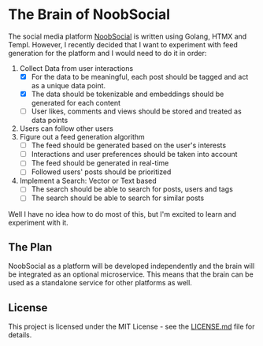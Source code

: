 # The Brain of NoobSocial

The social media platform [NoobSocial](https://github.com/newtoallofthis123/NoobSocial) is written using Golang, HTMX and Templ.
However, I recently decided that I want to experiment with feed generation for the platform and I would need to do it in order:

1. Collect Data from user interactions
    -[x] For the data to be meaningful, each post should be tagged and act as a unique data point.
    -[x] The data should be tokenizable and embeddings should be generated for each content
    -[ ] User likes, comments and views should be stored and treated as data points
2. Users can follow other users
3. Figure out a feed generation algorithm
    -[ ] The feed should be generated based on the user's interests
    -[ ] Interactions and user preferences should be taken into account
    -[ ] The feed should be generated in real-time
    -[ ] Followed users' posts should be prioritized
4. Implement a Search: Vector or Text based
    -[ ] The search should be able to search for posts, users and tags
    -[ ] The search should be able to search for similar posts

Well I have no idea how to do most of this, but I'm excited to learn and experiment with it.

## The Plan

NoobSocial as a platform will be developed independently and the brain will be integrated as an optional microservice.
This means that the brain can be used as a standalone service for other platforms as well.

## License

This project is licensed under the MIT License - see the [LICENSE.md](LICENSE.md) file for details.
